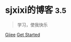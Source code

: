 <!-- _coverpage.md -->

<!--主页-->

# sjxixi的博客 <small>3.5</small>

> 学习，使我快乐

[Giiee](https://gitee.com/sjxixi/sjxixi-demo) 
[Get Started](README)

